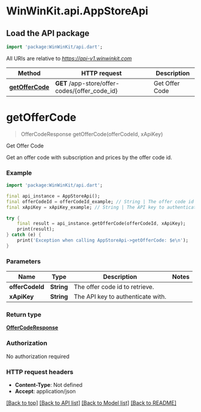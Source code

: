 # WinWinKit.api.AppStoreApi

## Load the API package
```dart
import 'package:WinWinKit/api.dart';
```

All URIs are relative to *https://api-v1.winwinkit.com*

Method | HTTP request | Description
------------- | ------------- | -------------
[**getOfferCode**](AppStoreApi.md#getoffercode) | **GET** /app-store/offer-codes/{offer_code_id} | Get Offer Code


# **getOfferCode**
> OfferCodeResponse getOfferCode(offerCodeId, xApiKey)

Get Offer Code

Get an offer code with subscription and prices by the offer code id.

### Example
```dart
import 'package:WinWinKit/api.dart';

final api_instance = AppStoreApi();
final offerCodeId = offerCodeId_example; // String | The offer code id to retrieve.
final xApiKey = xApiKey_example; // String | The API key to authenticate with.

try {
    final result = api_instance.getOfferCode(offerCodeId, xApiKey);
    print(result);
} catch (e) {
    print('Exception when calling AppStoreApi->getOfferCode: $e\n');
}
```

### Parameters

Name | Type | Description  | Notes
------------- | ------------- | ------------- | -------------
 **offerCodeId** | **String**| The offer code id to retrieve. | 
 **xApiKey** | **String**| The API key to authenticate with. | 

### Return type

[**OfferCodeResponse**](OfferCodeResponse.md)

### Authorization

No authorization required

### HTTP request headers

 - **Content-Type**: Not defined
 - **Accept**: application/json

[[Back to top]](#) [[Back to API list]](../README.md#documentation-for-api-endpoints) [[Back to Model list]](../README.md#documentation-for-models) [[Back to README]](../README.md)

